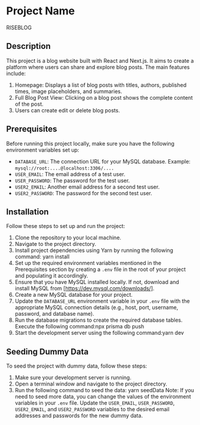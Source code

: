 # Project Name

RISEBLOG

## Description

This project is a blog website built with React and Next.js. It aims to create a platform where users can share and explore blog posts. The main features include:

1. Homepage: Displays a list of blog posts with titles, authors, published times, image placeholders, and summaries.
2. Full Blog Post View: Clicking on a blog post shows the complete content of the post.
3. Users can create edit or delete blog posts.

## Prerequisites

Before running this project locally, make sure you have the following environment variables set up:

- `DATABASE_URL`: The connection URL for your MySQL database. Example: `mysql://root:....@localhost:3306/....`
- `USER_EMAIL`: The email address of a test user.
- `USER_PASSWORD`: The password for the test user.
- `USER2_EMAIL`: Another email address for a second test user.
- `USER2_PASSWORD`: The password for the second test user.

## Installation

Follow these steps to set up and run the project:

1. Clone the repository to your local machine.
2. Navigate to the project directory.
3. Install project dependencies using Yarn by running the following command: yarn install
4. Set up the required environment variables mentioned in the Prerequisites section by creating a `.env` file in the root of your project and populating it accordingly.
5. Ensure that you have MySQL installed locally. If not, download and install MySQL from [https://dev.mysql.com/downloads/].
6. Create a new MySQL database for your project.
7. Update the `DATABASE_URL` environment variable in your `.env` file with the appropriate MySQL connection details (e.g., host, port, username, password, and database name).
8. Run the database migrations to create the required database tables. Execute the following command:npx prisma db push
9. Start the development server using the following command:yarn dev

## Seeding Dummy Data

To seed the project with dummy data, follow these steps:

1. Make sure your development server is running.
2. Open a terminal window and navigate to the project directory.
3. Run the following command to seed the data: yarn seedData
   Note: If you need to seed more data, you can change the values of the environment variables in your `.env` file. Update the `USER_EMAIL`, `USER_PASSWORD`, `USER2_EMAIL`, and `USER2_PASSWORD` variables to the desired email addresses and passwords for the new dummy data.
